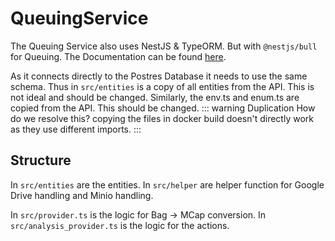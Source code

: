 # QueuingService

The Queuing Service also uses NestJS & TypeORM. But with `@nestjs/bull` for Queuing. The Documentation can be found [here](https://docs.nestjs.com/techniques/queues).

As it connects directly to the Postres Database it needs to use the same schema. Thus in `src/entities` is a copy of all entities from the API. This is not ideal and should be changed.
Similarly, the env.ts and enum.ts are copied from the API. This should be changed.
::: warning Duplication
How do we resolve this? copying the files in docker build doesn't directly work as they use different imports.
:::

## Structure
In `src/entities` are the entities. In `src/helper` are helper function for Google Drive handling and Minio handling.

In `src/provider.ts` is the logic for Bag -> MCap conversion. 
In `src/analysis_provider.ts` is the logic for the actions.